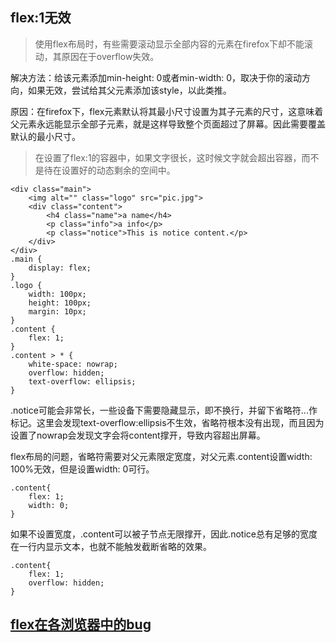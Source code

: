 ## flex:1无效
> 使用flex布局时，有些需要滚动显示全部内容的元素在firefox下却不能滚动，其原因在于overflow失效。

解决方法：给该元素添加min-height: 0或者min-width: 0，取决于你的滚动方向，如果无效，尝试给其父元素添加该style，以此类推。

原因：在firefox下，flex元素默认将其最小尺寸设置为其子元素的尺寸，这意味着父元素永远能显示全部子元素，就是这样导致整个页面超过了屏幕。因此需要覆盖默认的最小尺寸。

> 在设置了flex:1的容器中，如果文字很长，这时候文字就会超出容器，而不是待在设置好的动态剩余的空间中。

```
<div class="main">
    <img alt="" class="logo" src="pic.jpg">
    <div class="content">
        <h4 class="name">a name</h4>
        <p class="info">a info</p>
        <p class="notice">This is notice content.</p>
    </div>
</div>
.main {
    display: flex;
}
.logo {
    width: 100px;
    height: 100px;
    margin: 10px;
}
.content {
    flex: 1;
}
.content > * {
    white-space: nowrap;
    overflow: hidden;
    text-overflow: ellipsis;
}
```
.notice可能会非常长，一些设备下需要隐藏显示，即不换行，并留下省略符...作标记。这里会发现text-overflow:ellipsis不生效，省略符根本没有出现，而且因为设置了nowrap会发现文字会将content撑开，导致内容超出屏幕。

flex布局的问题，省略符需要对父元素限定宽度，对父元素.content设置width: 100%无效，但是设置width: 0可行。
```
.content{
    flex: 1;
    width: 0;
}
```

如果不设置宽度，.content可以被子节点无限撑开，因此.notice总有足够的宽度在一行内显示文本，也就不能触发截断省略的效果。
```
.content{
    flex: 1;
    overflow: hidden;
}
```

## [flex在各浏览器中的bug](https://github.com/philipwalton/flexbugs)